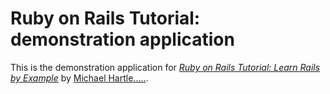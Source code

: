 # Ruby on Rails Tutorial: demonstration application

This is the demonstration application for [*Ruby on Rails Tutorial: Learn Rails by Example*](http://railstutorial.org)  by [Michael Hartle.....](http://michaelhartle.com).
